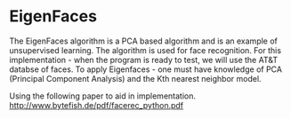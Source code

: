 # EigenFaces

The EigenFaces algorithm is a PCA based algorithm and is an example of unsupervised learning. The algorithm is used for face recognition. For this implementation - when the program is ready to test, we will use the AT&T databse of faces. To apply Eigenfaces - one must have knowledge of PCA (Principal Component Analysis) and the Kth nearest neighbor model. 

Using the following paper to aid in implementation. 
http://www.bytefish.de/pdf/facerec_python.pdf
